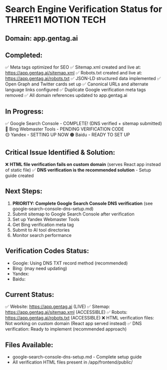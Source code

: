 # Search Engine Verification Status for THREE11 MOTION TECH

## Domain: app.gentag.ai

## Completed:
✅ Meta tags optimized for SEO
✅ Sitemap.xml created and live at: https://app.gentag.ai/sitemap.xml
✅ Robots.txt created and live at: https://app.gentag.ai/robots.txt
✅ JSON-LD structured data implemented
✅ Open Graph and Twitter cards set up
✅ Canonical URLs and alternate language links configured
✅ Duplicate Google verification meta tags removed
✅ All domain references updated to app.gentag.ai

## In Progress:
✅ Google Search Console - COMPLETE! (DNS verified + sitemap submitted)
🔵 Bing Webmaster Tools - PENDING VERIFICATION CODE  
🟡 Yandex - SETTING UP NOW
🟠 Baidu - READY TO SET UP

## Critical Issue Identified & Solution:
❌ **HTML file verification fails on custom domain** (serves React app instead of static file)
✅ **DNS verification is the recommended solution** - Setup guide created

## Next Steps:
1. **PRIORITY: Complete Google Search Console DNS verification** (see google-search-console-dns-setup.md)
2. Submit sitemap to Google Search Console after verification
3. Set up Yandex Webmaster Tools
4. Get Bing verification meta tag
5. Submit to AI tool directories
6. Monitor search performance

## Verification Codes Status:
- Google: Using DNS TXT record method (recommended)
- Bing: <meta name="msvalidate.01" content="4B7D8821C88BEBE85F538AB01C9A57F7" /> (may need updating)
- Yandex: <meta name="yandex-verification" content="YANDEX_VERIFICATION_CODE_PENDING" />
- Baidu: <meta name="baidu-site-verification" content="BAIDU_VERIFICATION_CODE_PENDING" />

## Current Status:
✅ Website: https://app.gentag.ai (LIVE)
✅ Sitemap: https://app.gentag.ai/sitemap.xml (ACCESSIBLE)
✅ Robots: https://app.gentag.ai/robots.txt (ACCESSIBLE)
❌ HTML verification files: Not working on custom domain (React app served instead)
✅ DNS verification: Ready to implement (recommended approach)

## Files Available:
- google-search-console-dns-setup.md - Complete setup guide
- All verification HTML files present in /app/frontend/public/